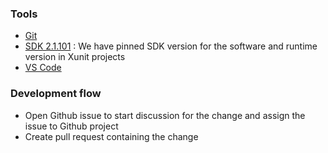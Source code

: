 ### Tools
- [Git](https://git-scm.com/downloads)
- [SDK 2.1.101](https://github.com/dotnet/core/blob/master/release-notes/2.0/2.0.6.md) : We have pinned SDK version for the software and runtime version in Xunit projects
- [VS Code](https://code.visualstudio.com/download)

### Development flow
- Open Github issue to start discussion for the change and assign the issue to Github project
- Create pull request containing the change
